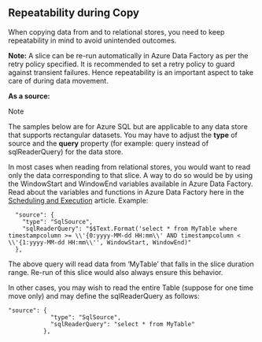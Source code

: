 ## Repeatability during Copy
When copying data from and to relational stores, you need to keep repeatability in mind to avoid unintended outcomes. 

**Note:** A slice can be re-run automatically in Azure Data Factory as per the retry policy specified. It is recommended to set a retry policy to guard against transient failures. Hence repeatability is an important aspect to take care of during data movement. 

**As a source:**

> [!NOTE]
> The samples below are for Azure SQL but are applicable to any data store that supports rectangular datasets. You may have to adjust the **type** of source and the **query** property (for example: query instead of sqlReaderQuery) for the data store.   
> 
> 

In most cases when reading from relational stores, you would want to read only the data corresponding to that slice. A way to do so would be by using the WindowStart and WindowEnd variables available in Azure Data Factory. Read about the variables and functions in Azure Data Factory here in the [Scheduling and Execution](../articles/data-factory/data-factory-scheduling-and-execution.md) article. Example: 

      "source": {
        "type": "SqlSource",
        "sqlReaderQuery": "$$Text.Format('select * from MyTable where timestampcolumn >= \\'{0:yyyy-MM-dd HH:mm\\' AND timestampcolumn < \\'{1:yyyy-MM-dd HH:mm\\'', WindowStart, WindowEnd)"
      },

The above query will read data from ‘MyTable’ that falls in the slice duration range. Re-run of this slice would also always ensure this behavior. 

In other cases, you may wish to read the entire Table (suppose for one time move only) and may define the sqlReaderQuery as follows:

    "source": {
                "type": "SqlSource",
                "sqlReaderQuery": "select * from MyTable"
              },

